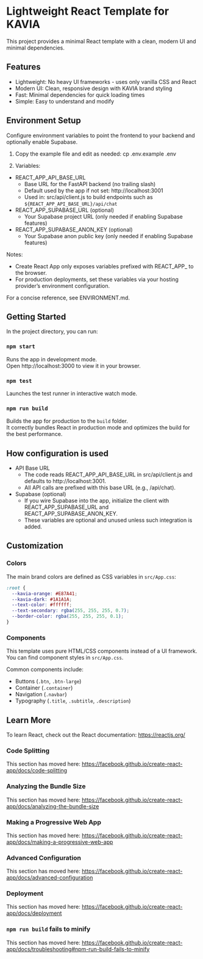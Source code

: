 # Lightweight React Template for KAVIA

This project provides a minimal React template with a clean, modern UI and minimal dependencies.

## Features

- Lightweight: No heavy UI frameworks - uses only vanilla CSS and React
- Modern UI: Clean, responsive design with KAVIA brand styling
- Fast: Minimal dependencies for quick loading times
- Simple: Easy to understand and modify

## Environment Setup

Configure environment variables to point the frontend to your backend and optionally enable Supabase.

1) Copy the example file and edit as needed:
   cp .env.example .env

2) Variables:
- REACT_APP_API_BASE_URL
  - Base URL for the FastAPI backend (no trailing slash)
  - Default used by the app if not set: http://localhost:3001
  - Used in: src/api/client.js to build endpoints such as `${REACT_APP_API_BASE_URL}/api/chat`
- REACT_APP_SUPABASE_URL (optional)
  - Your Supabase project URL (only needed if enabling Supabase features)
- REACT_APP_SUPABASE_ANON_KEY (optional)
  - Your Supabase anon public key (only needed if enabling Supabase features)

Notes:
- Create React App only exposes variables prefixed with REACT_APP_ to the browser.
- For production deployments, set these variables via your hosting provider’s environment configuration.

For a concise reference, see ENVIRONMENT.md.

## Getting Started

In the project directory, you can run:

### `npm start`

Runs the app in development mode.\
Open http://localhost:3000 to view it in your browser.

### `npm test`

Launches the test runner in interactive watch mode.

### `npm run build`

Builds the app for production to the `build` folder.\
It correctly bundles React in production mode and optimizes the build for the best performance.

## How configuration is used

- API Base URL
  - The code reads REACT_APP_API_BASE_URL in src/api/client.js and defaults to http://localhost:3001.
  - All API calls are prefixed with this base URL (e.g., /api/chat).
- Supabase (optional)
  - If you wire Supabase into the app, initialize the client with REACT_APP_SUPABASE_URL and REACT_APP_SUPABASE_ANON_KEY.
  - These variables are optional and unused unless such integration is added.

## Customization

### Colors

The main brand colors are defined as CSS variables in `src/App.css`:

```css
:root {
  --kavia-orange: #E87A41;
  --kavia-dark: #1A1A1A;
  --text-color: #ffffff;
  --text-secondary: rgba(255, 255, 255, 0.7);
  --border-color: rgba(255, 255, 255, 0.1);
}
```

### Components

This template uses pure HTML/CSS components instead of a UI framework. You can find component styles in `src/App.css`. 

Common components include:
- Buttons (`.btn`, `.btn-large`)
- Container (`.container`)
- Navigation (`.navbar`)
- Typography (`.title`, `.subtitle`, `.description`)

## Learn More

To learn React, check out the React documentation: https://reactjs.org/

### Code Splitting

This section has moved here: https://facebook.github.io/create-react-app/docs/code-splitting

### Analyzing the Bundle Size

This section has moved here: https://facebook.github.io/create-react-app/docs/analyzing-the-bundle-size

### Making a Progressive Web App

This section has moved here: https://facebook.github.io/create-react-app/docs/making-a-progressive-web-app

### Advanced Configuration

This section has moved here: https://facebook.github.io/create-react-app/docs/advanced-configuration

### Deployment

This section has moved here: https://facebook.github.io/create-react-app/docs/deployment

### `npm run build` fails to minify

This section has moved here: https://facebook.github.io/create-react-app/docs/troubleshooting#npm-run-build-fails-to-minify
